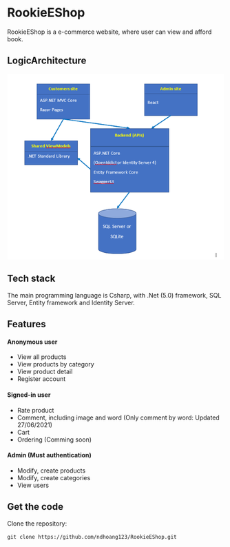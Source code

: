 # RookieEShop
RookieEShop is a e-commerce website, where user can view and afford book.

## LogicArchitecture

![LogicArchitecture](imgforReadme/assignment-architecture.PNG)

## Tech stack
The main programming language is Csharp, with .Net (5.0) framework, SQL Server, Entity framework and Identity Server.

## Features
#### Anonymous user
- View all products
- View products by category
- View product detail
- Register account
#### Signed-in user
- Rate product
- Comment, including image and word (Only comment by word: Updated 27/06/2021)
- Cart
- Ordering (Comming soon)
#### Admin (Must authentication)
- Modify, create products
- Modify, create categories
- View users
## Get the code
Clone the repository:
```
git clone https://github.com/ndhoang123/RookieEShop.git
```
